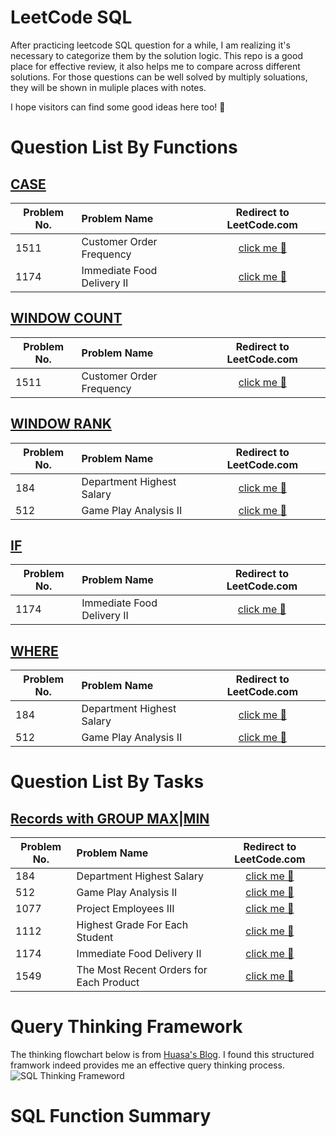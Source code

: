 # LeetCode SQL


After practicing leetcode SQL question for a while, I am realizing it's necessary to categorize them by the solution logic. This repo is a good place for effective review, it also helps me to compare across different solutions. For those questions can be well solved by multiply soluations, they will be shown in muliple places with notes.

I hope visitors can find some good ideas here too! :raised_hands:


# Question List By Functions
## [CASE](https://github.com/stellapeng/LeetCode-SQL/tree/main/CASE)
| Problem No.      | Problem Name          | Redirect to LeetCode.com  |
| ------------- |:-------------| :-----:|
| 1511     | Customer Order Frequency | [click me :dizzy: ](https://leetcode.com/problems/customer-order-frequency/) |
| 1174    | Immediate Food Delivery II | [click me :dizzy: ](https://leetcode.com/problems/immediate-food-delivery-ii/)|


## [WINDOW COUNT](https://github.com/stellapeng/LeetCode-SQL/tree/main/WINDOW%20COUNT)
| Problem No.      | Problem Name          | Redirect to LeetCode.com  |
| ------------- |:-------------| :-----:|
| 1511     | Customer Order Frequency | [click me :dizzy: ](https://leetcode.com/problems/customer-order-frequency/) |


## [WINDOW RANK](https://github.com/stellapeng/LeetCode-SQL/tree/main/WINDOW%20RANK)
| Problem No.      | Problem Name          | Redirect to LeetCode.com  |
| ------------- |:-------------| :-----:|
| 184     | Department Highest Salary | [click me :dizzy: ](https://leetcode.com/problems/department-highest-salary/)|
| 512     | Game Play Analysis II | [click me :dizzy: ](https://leetcode.com/problems/game-play-analysis-ii/)|

## [IF](https://github.com/stellapeng/LeetCode-SQL/tree/main/IF)
| Problem No.      | Problem Name          | Redirect to LeetCode.com  |
| ------------- |:-------------| :-----:|
| 1174    | Immediate Food Delivery II | [click me :dizzy: ](https://leetcode.com/problems/immediate-food-delivery-ii/)|

## [WHERE](https://github.com/stellapeng/LeetCode-SQL/tree/main/WINDOW%20RANK)
| Problem No.      | Problem Name          | Redirect to LeetCode.com  |
| ------------- |:-------------| :-----:|
| 184     | Department Highest Salary | [click me :dizzy: ](https://leetcode.com/problems/department-highest-salary/)|
| 512     | Game Play Analysis II | [click me :dizzy: ](https://leetcode.com/problems/game-play-analysis-ii/)|


# Question List By Tasks
## [Records with GROUP MAX|MIN](https://github.com/stellapeng/LeetCode-SQL/tree/main/By%20Tasks/Records%20with%20GROUP%20MAX:MIN)
 Problem No.      | Problem Name          | Redirect to LeetCode.com  |
| ------------- |:-------------| :-----:|
| 184     | Department Highest Salary | [click me :dizzy: ](https://leetcode.com/problems/department-highest-salary/)|
| 512     | Game Play Analysis II | [click me :dizzy: ](https://leetcode.com/problems/game-play-analysis-ii/)|
| 1077    | Project Employees III | [click me :dizzy: ](https://leetcode.com/problems/project-employees-iii/)|
| 1112    | Highest Grade For Each Student | [click me :dizzy: ](https://leetcode.com/problems/highest-grade-for-each-student/)|
| 1174    | Immediate Food Delivery II | [click me :dizzy: ](https://leetcode.com/problems/immediate-food-delivery-ii/)|
| 1549    | The Most Recent Orders for Each Product | [click me :dizzy: ](https://leetcode.com/problems/the-most-recent-orders-for-each-product/)|


# Query Thinking Framework
The thinking flowchart below is from [Huasa's Blog](https://huasadata.com/learning-sql-what-i-learned-after-100-leetcode-sql-questions/). I found this structured framwork indeed provides me an effective query thinking process.
![SQL Thinking Frameword](https://i0.wp.com/huasadata.com/wp-content/uploads/2020/10/SQL-queries-flowchart_add-window-function.png?resize=768%2C608&ssl=1)

# SQL Function Summary
